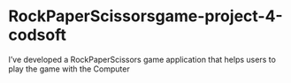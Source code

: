 # RockPaperScissorsgame-project-4-codsoft

I’ve developed a RockPaperScissors game application that helps users to play the game with the Computer 

